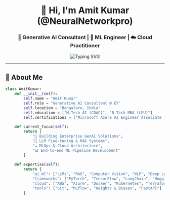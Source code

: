 <div align="center">

# 👋 Hi, I'm Amit Kumar (@NeuralNetworkpro)

### 🤖 Generative AI Consultant | 🧠 ML Engineer | ☁️ Cloud Practitioner

<img src="https://readme-typing-svg.herokuapp.com?font=Fira+Code&size=22&duration=3000&pause=1000&color=6366F1&center=true&vCenter=true&width=600&lines=Building+Intelligent+AI+Systems;Transforming+Business+with+GenAI;4%2B+Years+in+Data+Science+%26+AI;MLOps+%26+Cloud+Architecture+Expert" alt="Typing SVG" />

</div>

---

## 🚀 About Me

```python
class AmitKumar:
    def __init__(self):
        self.name = "Amit Kumar"
        self.role = "Generative AI Consultant @ EY"
        self.location = "Bangalore, India"
        self.education = ["M.Tech AI (CDAC)", "B.Tech-MBA (LPU)"]
        self.certifications = ["Microsoft Azure AI Engineer Associate (AI-102)"]
        
    def current_focus(self):
        return [
            "🤖 Building Enterprise GenAI Solutions",
            "🔬 LLM Fine-tuning & RAG Systems", 
            "☁️ MLOps & Cloud Architecture",
            "📊 End-to-end ML Pipeline Development"
        ]
    
    def expertise(self):
        return {
            "ai_ml": ["LLMs", "RAG", "Computer Vision", "NLP", "Deep Learning"],
            "frameworks": ["PyTorch", "TensorFlow", "LangChain", "Hugging Face"],
            "cloud": ["AWS", "Azure", "Docker", "Kubernetes", "Terraform"],
            "tools": ["Git", "MLflow", "Weights & Biases", "FastAPI"]
        }
